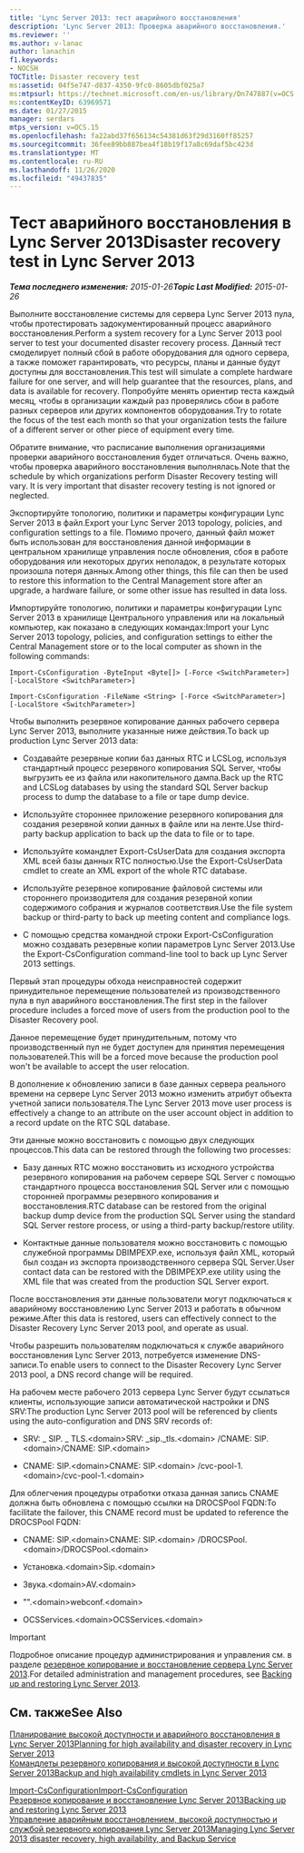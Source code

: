 ```yaml
---
title: 'Lync Server 2013: тест аварийного восстановления'
description: 'Lync Server 2013: Проверка аварийного восстановления.'
ms.reviewer: ''
ms.author: v-lanac
author: lanachin
f1.keywords:
- NOCSH
TOCTitle: Disaster recovery test
ms:assetid: 04f5e747-d837-4350-9fc0-8605dbf025a7
ms:mtpsurl: https://technet.microsoft.com/en-us/library/Dn747887(v=OCS.15)
ms:contentKeyID: 63969571
ms.date: 01/27/2015
manager: serdars
mtps_version: v=OCS.15
ms.openlocfilehash: fa22abd37f656134c54381d63f29d3160ff85257
ms.sourcegitcommit: 36fee89bb887bea4f18b19f17a8c69daf5bc423d
ms.translationtype: MT
ms.contentlocale: ru-RU
ms.lasthandoff: 11/26/2020
ms.locfileid: "49437835"
---
```

# <a name="disaster-recovery-test-in-lync-server-2013"></a><span data-ttu-id="1f6df-103">Тест аварийного восстановления в Lync Server 2013</span><span class="sxs-lookup"><span data-stu-id="1f6df-103">Disaster recovery test in Lync Server 2013</span></span>

<div data-xmlns="http://www.w3.org/1999/xhtml">

<div class="topic" data-xmlns="http://www.w3.org/1999/xhtml" data-msxsl="urn:schemas-microsoft-com:xslt" data-cs="https://msdn.microsoft.com/">

<div data-asp="https://msdn2.microsoft.com/asp">



</div>

<div id="mainSection">

<div id="mainBody"><span data-ttu-id="1f6df-104">

<span> </span></span><span class="sxs-lookup"><span data-stu-id="1f6df-104">

<span> </span></span></span>

<span data-ttu-id="1f6df-105">_**Тема последнего изменения:** 2015-01-26_</span><span class="sxs-lookup"><span data-stu-id="1f6df-105">_**Topic Last Modified:** 2015-01-26_</span></span>

<span data-ttu-id="1f6df-106">Выполните восстановление системы для сервера Lync Server 2013 пула, чтобы протестировать задокументированный процесс аварийного восстановления.</span><span class="sxs-lookup"><span data-stu-id="1f6df-106">Perform a system recovery for a Lync Server 2013 pool server to test your documented disaster recovery process.</span></span> <span data-ttu-id="1f6df-107">Данный тест смоделирует полный сбой в работе оборудования для одного сервера, а также поможет гарантировать, что ресурсы, планы и данные будут доступны для восстановления.</span><span class="sxs-lookup"><span data-stu-id="1f6df-107">This test will simulate a complete hardware failure for one server, and will help guarantee that the resources, plans, and data is available for recovery.</span></span> <span data-ttu-id="1f6df-108">Попробуйте менять ориентир теста каждый месяц, чтобы в организации каждый раз проверялись сбои в работе разных серверов или других компонентов оборудования.</span><span class="sxs-lookup"><span data-stu-id="1f6df-108">Try to rotate the focus of the test each month so that your organization tests the failure of a different server or other piece of equipment every time.</span></span>

<span data-ttu-id="1f6df-p102">Обратите внимание, что расписание выполнения организациями проверки аварийного восстановления будет отличаться. Очень важно, чтобы проверка аварийного восстановления выполнялась.</span><span class="sxs-lookup"><span data-stu-id="1f6df-p102">Note that the schedule by which organizations perform Disaster Recovery testing will vary. It is very important that disaster recovery testing is not ignored or neglected.</span></span>

<div>


<span data-ttu-id="1f6df-111">Экспортируйте топологию, политики и параметры конфигурации Lync Server 2013 в файл.</span><span class="sxs-lookup"><span data-stu-id="1f6df-111">Export your Lync Server 2013 topology, policies, and configuration settings to a file.</span></span> <span data-ttu-id="1f6df-112">Помимо прочего, данный файл может быть использован для восстановления данной информации в центральном хранилище управления после обновления, сбоя в работе оборудования или некоторых других неполадок, в результате которых произошла потеря данных.</span><span class="sxs-lookup"><span data-stu-id="1f6df-112">Among other things, this file can then be used to restore this information to the Central Management store after an upgrade, a hardware failure, or some other issue has resulted in data loss.</span></span>

<span data-ttu-id="1f6df-113">Импортируйте топологию, политики и параметры конфигурации Lync Server 2013 в хранилище Центрального управления или на локальный компьютер, как показано в следующих командах:</span><span class="sxs-lookup"><span data-stu-id="1f6df-113">Import your Lync Server 2013 topology, policies, and configuration settings to either the Central Management store or to the local computer as shown in the following commands:</span></span>

`Import-CsConfiguration -ByteInput <Byte[]> [-Force <SwitchParameter>] [-LocalStore <SwitchParameter>]`

`Import-CsConfiguration -FileName <String> [-Force <SwitchParameter>] [-LocalStore <SwitchParameter>]`

<span data-ttu-id="1f6df-114">Чтобы выполнить резервное копирование данных рабочего сервера Lync Server 2013, выполните указанные ниже действия.</span><span class="sxs-lookup"><span data-stu-id="1f6df-114">To back up production Lync Server 2013 data:</span></span>

  - <span data-ttu-id="1f6df-115">Создавайте резервные копии баз данных RTC и LCSLog, используя стандартный процесс резервного копирования SQL Server, чтобы выгрузить ее из файла или накопительного дампа.</span><span class="sxs-lookup"><span data-stu-id="1f6df-115">Back up the RTC and LCSLog databases by using the standard SQL Server backup process to dump the database to a file or tape dump device.</span></span>

  - <span data-ttu-id="1f6df-116">Используйте стороннее приложение резервного копирования для создания резервной копии данных в файле или на ленте.</span><span class="sxs-lookup"><span data-stu-id="1f6df-116">Use third-party backup application to back up the data to file or to tape.</span></span>

  - <span data-ttu-id="1f6df-117">Используйте командлет Export-CsUserData для создания экспорта XML всей базы данных RTC полностью.</span><span class="sxs-lookup"><span data-stu-id="1f6df-117">Use the Export-CsUserData cmdlet to create an XML export of the whole RTC database.</span></span>

  - <span data-ttu-id="1f6df-118">Используйте резервное копирование файловой системы или стороннего производителя для создания резервной копии содержимого собрания и журналов соответствия.</span><span class="sxs-lookup"><span data-stu-id="1f6df-118">Use the file system backup or third-party to back up meeting content and compliance logs.</span></span>

  - <span data-ttu-id="1f6df-119">С помощью средства командной строки Export-CsConfiguration можно создавать резервные копии параметров Lync Server 2013.</span><span class="sxs-lookup"><span data-stu-id="1f6df-119">Use the Export-CsConfiguration command-line tool to back up Lync Server 2013 settings.</span></span>

<span data-ttu-id="1f6df-120">Первый этап процедуры обхода неисправностей содержит принудительное перемещение пользователей из производственного пула в пул аварийного восстановления.</span><span class="sxs-lookup"><span data-stu-id="1f6df-120">The first step in the failover procedure includes a forced move of users from the production pool to the Disaster Recovery pool.</span></span>

<span data-ttu-id="1f6df-121">Данное перемещение будет принудительным, потому что производственный пул не будет доступен для принятия перемещения пользователей.</span><span class="sxs-lookup"><span data-stu-id="1f6df-121">This will be a forced move because the production pool won't be available to accept the user relocation.</span></span>

<span data-ttu-id="1f6df-122">В дополнение к обновлению записи в базе данных сервера реального времени на сервере Lync Server 2013 можно изменить атрибут объекта учетной записи пользователя.</span><span class="sxs-lookup"><span data-stu-id="1f6df-122">The Lync Server 2013 move user process is effectively a change to an attribute on the user account object in addition to a record update on the RTC SQL database.</span></span>

<span data-ttu-id="1f6df-123">Эти данные можно восстановить с помощью двух следующих процессов.</span><span class="sxs-lookup"><span data-stu-id="1f6df-123">This data can be restored through the following two processes:</span></span>

  - <span data-ttu-id="1f6df-124">Базу данных RTC можно восстановить из исходного устройства резервного копирования на рабочем сервере SQL Server с помощью стандартного процесса восстановления SQL Server или с помощью сторонней программы резервного копирования и восстановления.</span><span class="sxs-lookup"><span data-stu-id="1f6df-124">RTC database can be restored from the original backup dump device from the production SQL Server using the standard SQL Server restore process, or using a third-party backup/restore utility.</span></span>

  - <span data-ttu-id="1f6df-125">Контактные данные пользователя можно восстановить с помощью служебной программы DBIMPEXP.exe, используя файл XML, который был создан из экспорта производственного сервера SQL Server.</span><span class="sxs-lookup"><span data-stu-id="1f6df-125">User contact data can be restored with the DBIMPEXP.exe utility using the XML file that was created from the production SQL Server export.</span></span>

<span data-ttu-id="1f6df-126">После восстановления эти данные пользователи могут подключаться к аварийному восстановлению Lync Server 2013 и работать в обычном режиме.</span><span class="sxs-lookup"><span data-stu-id="1f6df-126">After this data is restored, users can effectively connect to the Disaster Recovery Lync Server 2013 pool, and operate as usual.</span></span>

<span data-ttu-id="1f6df-127">Чтобы разрешить пользователям подключаться к службе аварийного восстановления Lync Server 2013, потребуется изменение DNS-записи.</span><span class="sxs-lookup"><span data-stu-id="1f6df-127">To enable users to connect to the Disaster Recovery Lync Server 2013 pool, a DNS record change will be required.</span></span>

<span data-ttu-id="1f6df-128">На рабочем месте рабочего 2013 сервера Lync Server будут ссылаться клиенты, использующие записи автоматической настройки и DNS SRV:</span><span class="sxs-lookup"><span data-stu-id="1f6df-128">The production Lync Server 2013 pool will be referenced by clients using the auto-configuration and DNS SRV records of:</span></span>

  - <span data-ttu-id="1f6df-129">SRV: \_ SIP. \_ TLS.\<domain\></span><span class="sxs-lookup"><span data-stu-id="1f6df-129">SRV: \_sip.\_tls.\<domain\></span></span> <span data-ttu-id="1f6df-130">/CNAME: SIP.\<domain\></span><span class="sxs-lookup"><span data-stu-id="1f6df-130">/CNAME: SIP.\<domain\></span></span>

  - <span data-ttu-id="1f6df-131">CNAME: SIP.\<domain\></span><span class="sxs-lookup"><span data-stu-id="1f6df-131">CNAME: SIP.\<domain\></span></span> <span data-ttu-id="1f6df-132">/cvc-pool-1.\<domain\></span><span class="sxs-lookup"><span data-stu-id="1f6df-132">/cvc-pool-1.\<domain\></span></span>

<span data-ttu-id="1f6df-133">Для облегчения процедуры отработки отказа данная запись CNAME должна быть обновлена с помощью ссылки на DROCSPool FQDN:</span><span class="sxs-lookup"><span data-stu-id="1f6df-133">To facilitate the failover, this CNAME record must be updated to reference the DROCSPool FQDN:</span></span>

  - <span data-ttu-id="1f6df-134">CNAME: SIP.\<domain\></span><span class="sxs-lookup"><span data-stu-id="1f6df-134">CNAME: SIP.\<domain\></span></span> <span data-ttu-id="1f6df-135">/DROCSPool.\<domain\></span><span class="sxs-lookup"><span data-stu-id="1f6df-135">/DROCSPool.\<domain\></span></span>

  - <span data-ttu-id="1f6df-136">Установка.\<domain\></span><span class="sxs-lookup"><span data-stu-id="1f6df-136">Sip.\<domain\></span></span>

  - <span data-ttu-id="1f6df-137">Звука.\<domain\></span><span class="sxs-lookup"><span data-stu-id="1f6df-137">AV.\<domain\></span></span>

  - <span data-ttu-id="1f6df-138">"".\<domain\></span><span class="sxs-lookup"><span data-stu-id="1f6df-138">webconf.\<domain\></span></span>

  - <span data-ttu-id="1f6df-139">OCSServices.\<domain\></span><span class="sxs-lookup"><span data-stu-id="1f6df-139">OCSServices.\<domain\></span></span>

<div>


> [!IMPORTANT]  
> <span data-ttu-id="1f6df-140">Подробное описание процедур администрирования и управления см. в разделе <A href="lync-server-2013-backing-up-and-restoring-lync-server.md">резервное копирование и восстановление сервера Lync Server 2013</A>.</span><span class="sxs-lookup"><span data-stu-id="1f6df-140">For detailed administration and management procedures, see <A href="lync-server-2013-backing-up-and-restoring-lync-server.md">Backing up and restoring Lync Server 2013</A>.</span></span>



</div>

</div>

<div>

## <a name="see-also"></a><span data-ttu-id="1f6df-141">См. также</span><span class="sxs-lookup"><span data-stu-id="1f6df-141">See Also</span></span>


[<span data-ttu-id="1f6df-142">Планирование высокой доступности и аварийного восстановления в Lync Server 2013</span><span class="sxs-lookup"><span data-stu-id="1f6df-142">Planning for high availability and disaster recovery in Lync Server 2013</span></span>](lync-server-2013-planning-for-high-availability-and-disaster-recovery.md)  
[<span data-ttu-id="1f6df-143">Командлеты резервного копирования и высокой доступности в Lync Server 2013</span><span class="sxs-lookup"><span data-stu-id="1f6df-143">Backup and high availability cmdlets in Lync Server 2013</span></span>](https://docs.microsoft.com/powershell/module/skype/?view=skype-ps)  


[<span data-ttu-id="1f6df-144">Import-CsConfiguration</span><span class="sxs-lookup"><span data-stu-id="1f6df-144">Import-CsConfiguration</span></span>](https://docs.microsoft.com/powershell/module/skype/Import-CsConfiguration)  
[<span data-ttu-id="1f6df-145">Резервное копирование и восстановление Lync Server 2013</span><span class="sxs-lookup"><span data-stu-id="1f6df-145">Backing up and restoring Lync Server 2013</span></span>](lync-server-2013-backing-up-and-restoring-lync-server.md)  
[<span data-ttu-id="1f6df-146">Управление аварийным восстановлением, высокой доступностью и службой резервного копирования Lync Server 2013</span><span class="sxs-lookup"><span data-stu-id="1f6df-146">Managing Lync Server 2013 disaster recovery, high availability, and Backup Service</span></span>](lync-server-2013-managing-lync-server-disaster-recovery-high-availability-and-backup-service.md)  
  

<span data-ttu-id="1f6df-147"></div>

</div>

<span> </span>

</div>

</div>

</span><span class="sxs-lookup"><span data-stu-id="1f6df-147"></div>

</div>

<span> </span>

</div>

</div>

</span></span></div>

